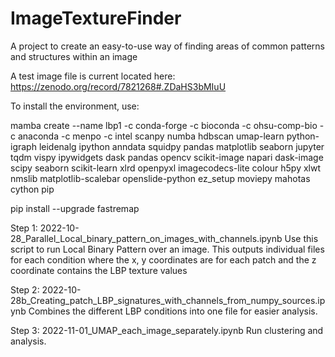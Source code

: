 # ImageTextureFinder
A project to create an easy-to-use way of finding areas of common patterns and structures within an image

A test image file is current located here:
https://zenodo.org/record/7821268#.ZDaHS3bMIuU

To install the environment, use:

mamba create --name  lbp1 -c conda-forge -c bioconda -c ohsu-comp-bio -c anaconda -c menpo -c intel scanpy numba hdbscan umap-learn python-igraph leidenalg ipython anndata squidpy pandas matplotlib seaborn jupyter tqdm vispy ipywidgets dask pandas opencv scikit-image napari dask-image scipy seaborn scikit-learn xlrd openpyxl imagecodecs-lite colour h5py xlwt nmslib matplotlib-scalebar openslide-python ez_setup moviepy mahotas cython pip

pip install --upgrade fastremap

Step 1: 2022-10-28_Parallel_Local_binary_pattern_on_images_with_channels.ipynb
Use this script to run Local Binary Pattern over an image.
This outputs individual files for each condition where the x, y coordinates are for each patch and the z coordinate contains the LBP texture values

Step 2: 2022-10-28b_Creating_patch_LBP_signatures_with_channels_from_numpy_sources.ipynb
Combines the different LBP conditions into one file for easier analysis.

Step 3: 2022-11-01_UMAP_each_image_separately.ipynb
Run clustering and analysis.


